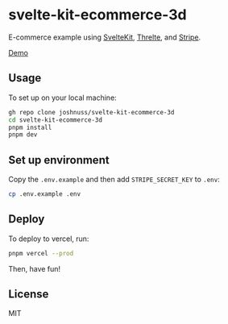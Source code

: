 # svelte-kit-ecommerce-3d

E-commerce example using [SvelteKit](https://kit.svelte.dev), [Threlte](https://threlte.xyz), and [Stripe](https://stripe.com).

[Demo](https://svelte-kit-ecommerce-3d.vercel.app)

## Usage

To set up on your local machine:

```sh
gh repo clone joshnuss/svelte-kit-ecommerce-3d
cd svelte-kit-ecommerce-3d
pnpm install
pnpm dev
```

## Set up environment

Copy the `.env.example` and then add `STRIPE_SECRET_KEY` to `.env`:

```sh
cp .env.example .env
```

## Deploy

To deploy to vercel, run:

```sh
pnpm vercel --prod
```

Then, have fun!

## License

MIT
